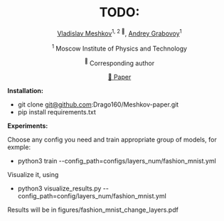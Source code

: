 <div align="center">
<h1>TODO:</h1>

[Vladislav Meshkov]()<sup>1, 2 :email:</sup>, [Andrey Grabovoy](https://github.com/andriygav)<sup>1</sup>

<sup>1</sup> Moscow Institute of Physics and Technology

<sup>:email:</sup> Corresponding author

[📝 Paper]()
</div>

**Installation:**  

- git clone git@github.com:Drago160/Meshkov-paper.git
- pip install requirements.txt

**Experiments:**

Choose any config you need and train appropriate group of models, for exmple:
- python3 train --config_path=configs/layers_num/fashion_mnist.yml

Visualize it, using
- python3 visualize_results.py --config_path=config/layers_num/fashion_mnist.yml


Results will be in figures/fashion_mnist_change_layers.pdf
